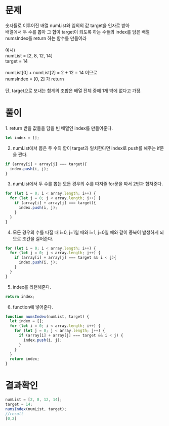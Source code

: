 <h1>문제</h1>
숫자들로 이루어진 배열 numList와 임의의 값 target을 인자로 받아<br/>
배열에서 두 수를 뽑아 그 합이 target이 되도록 하는 수들의 index를 담은 배열 numsIndex를 return 하는 함수를 만들어라<br/>
<br/>
예시)<br/>
numList = [2, 8, 12, 14]<br/>
target = 14<br/>
<br/>
numList[0] + numList[2] = 2 + 12 = 14 이므로 <br/>
numsIndex = [0, 2] 가 return<br/>
<br/>
단, target으로 보내는 합계의 조합은 배열 전체 중에 1개 밖에 없다고 가정.

<h1>풀이</h1>
1. return 받을 값들을 담을 빈 배열인 index를 만들어준다.

```jsx
let index = [];
```

2. numList에서 뽑은 두 수의 합이 target과 일치한다면 index로 push를 해주는 if문을 짠다.

```jsx
if (array[i] + array[j] === target){
  index.push(i, j);
}
```

3. numList에서 두 수를 뽑는 모든 경우의 수를 따져줄 for문을 짜서 2번과 합쳐준다.

```jsx
for (let i = 0; i < array.length; i++) {
  for (let j = 0; j < array.length; j++) {
    if (array[i] + array[j] === target){
      index.push(i, j);
    }
  }
}
```

4. 모든 경우의 수를 따질 때 i=0, j=1일 때와 i=1, j=0일 때와 같이 중복이 발생하게 되므로 조건을 걸어준다.

```jsx
for (let i = 0; i < array.length; i++) {
  for (let j = 0; j < array.length; j++) {
    if (array[i] + array[j] === target && i < j){
      index.push(i, j);
    }
  }
}
```

5. index를 리턴해준다.

```jsx
return index;
```

6. function에 넣어준다.

```jsx
function numsIndex(numList, target) {
  let index = [];
  for (let i = 0; i < array.length; i++) {
    for (let j = 0; j < array.length; j++) {
      if (array[i] + array[j] === target && i < j) {
        index.push(i, j);
      }
    }
  }
  return index;
}
```

<h1>결과확인</h1>

```jsx
numList = [2, 8, 12, 14];
target = 14;
numsIndex(numList, target);
//result
[0,2]
```

